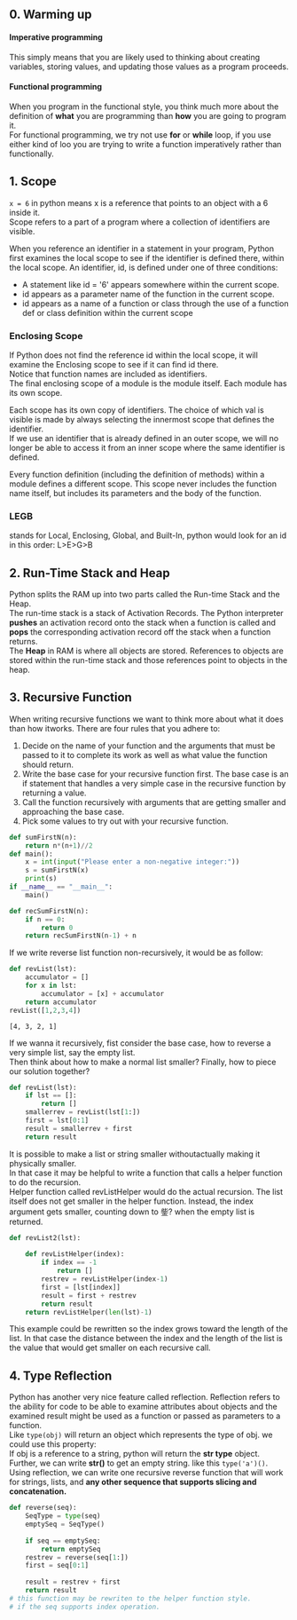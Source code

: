 
## 0. Warming up
#### Imperative programming
This simply means that you are likely used to thinking about creating variables, storing values, and updating those values as a program proceeds.
#### Functional programming 
When you program in the functional style, you think much more about the definition of __what__ you are programming than __how__ you are going to program it.  
For functional programming, we try not use __for__ or __while__ loop, if you use either kind of loo you are trying to write a function imperatively rather than functionally.  

## 1. Scope
`x = 6` in python means x is a reference that points to an object with a 6 inside it.  
Scope refers to a part of a program where a collection of identifiers are visible. 

When you reference an identifier in a statement in your program,
Python first examines the local scope to see if the identifier is defined there, within
the local scope. An identifier, id, is defined under one of three conditions:  
<ul>
<li>A statement like id = '6' appears somewhere within the current scope.</li>
<li>id appears as a parameter name of the function in the current scope.</li>
<li>id appears as a name of a function or class through the use of a function def or class definition within the current scope</li>
</ul>  

### Enclosing Scope
If Python does not find the reference id within the local scope, it will examine the Enclosing scope to see if it can find id there.  
Notice that function names are included as identifiers.  
The final enclosing scope of a module is the module itself. Each module has its own scope.  

Each scope has its own copy of identifiers. The choice of which val is visible is made by always selecting the innermost scope that defines the identifier.  
If we use an identifier that is already defined in an outer scope, we will no longer be able to access it from an inner scope where the same identifier is defined.  

Every function definition (including the definition of methods) within a module defines a different scope. This scope never includes the function name itself, but includes its parameters and the body of the function.  
### LEGB 
stands for Local, Enclosing, Global, and Built-In, python would look for an id in this order: L>E>G>B  

## 2. Run-Time Stack and Heap
Python splits the RAM up into two parts called the Run-time Stack and the Heap.  
The run-time stack is a stack of Activation Records. The Python interpreter __pushes__ an activation record onto the stack when a function is called and __pops__ the corresponding activation record off the stack when a function returns.  
The __Heap__ in RAM is where all objects are stored. References to objects are stored within the run-time stack and those references point to objects in the heap.  

## 3. Recursive Function
When writing recursive functions we want to think more about what it does than how itworks. There are four rules that you adhere to:  
1. Decide on the name of your function and the arguments that must be passed to it to complete its work as well as what value the function should return.
2. Write the base case for your recursive function first. The base case is an if statement that handles a very simple case in the recursive function by returning a value.
3. Call the function recursively with arguments that are getting smaller and approaching the base case.
4. Pick some values to try out with your recursive function.  


```python
def sumFirstN(n):
    return n*(n+1)//2
def main():
    x = int(input("Please enter a non-negative integer:"))
    s = sumFirstN(x)
    print(s)
if __name__ == "__main__":
    main()
```


```python
def recSumFirstN(n):
    if n == 0:
        return 0
    return recSumFirstN(n-1) + n
```

If we write reverse list function non-recursively, it would be as follow:


```python
def revList(lst):
    accumulator = []
    for x in lst:
        accumulator = [x] + accumulator
    return accumulator
revList([1,2,3,4])
```




    [4, 3, 2, 1]



If we wanna it recursively, fist consider the base case, how to reverse a very simple list, say the empty list.  
Then think about how to make a normal list smaller? Finally, how to piece our solution together?


```python
def revList(lst):
    if lst == []:
        return []
    smallerrev = revList(lst[1:])
    first = lst[0:1]
    result = smallerrev + first
    return result
```

It is possible to make a list or string smaller withoutactually making it physically smaller.  
In that case it may be helpful to write a function that calls a helper function to do the recursion.  
Helper function called revListHelper would do the actual recursion. The list itself does not get smaller in the helper function. Instead, the index argument gets smaller, counting down to 鈭? when the empty list is returned.


```python
def revList2(lst):
    
    def revListHelper(index):
        if index == -1
            return []
        restrev = revListHelper(index-1)
        first = [lst[index]]
        result = first + restrev
        return result
    return revListHelper(len(lst)-1)
```

This example could be rewritten so the index grows toward the length of the list. In that case the distance between the index and the length of the list is the value that would get smaller on each recursive call.

## 4. Type Reflection
Python has another very nice feature called reflection. Reflection refers to the ability for code to be able to examine attributes about objects and the examined result might be used as a function or passed as parameters to a function.  
Like `type(obj)` will return an object which represents the type of obj. we could use this property:  
If obj is a reference to a string, python will return the __str type__ object. Further, we can write __str()__ to get an empty string. like this `type('a')()`.  
Using reflection, we can write one recursive reverse function that will work for strings, lists, and __any other sequence that supports slicing and concatenation.__


```python
def reverse(seq):
    SeqType = type(seq)
    emptySeq = SeqType()
    
    if seq == emptySeq:
        return emptySeq
    restrev = reverse(seq[1:])
    first = seq[0:1]
    
    result = restrev + first
    return result
# this function may be rewriten to the helper function style.
# if the seq supports index operation.
```
